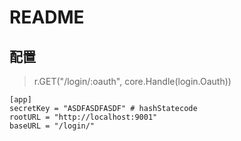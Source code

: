 # README

## 配置

> 	r.GET("/login/:oauth", core.Handle(login.Oauth))

```
[app]
secretKey = "ASDFASDFASDF" # hashStatecode
rootURL = "http://localhost:9001"
baseURL = "/login/"
```